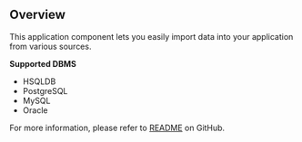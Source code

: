 ## Overview
This application component lets you easily import data into your application from various sources.

**Supported DBMS**

*   HSQLDB
*   PostgreSQL
*   MySQL
*   Oracle

For more information, please refer to [README](https://github.com/mariodavid/cuba-component-data-import#cuba-platform-component---data-import) on GitHub.